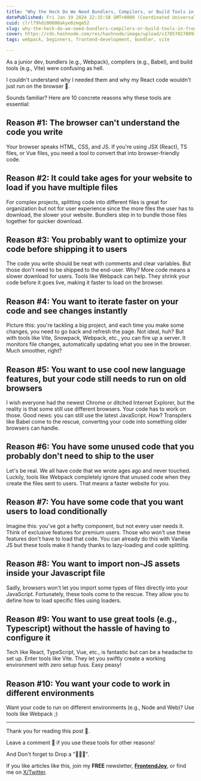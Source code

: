 ```yaml
---
title: "Why the Heck Do We Need Bundlers, Compilers, or Build Tools in Frontend Development? Unveiling 10 Reasons Why They Exist ✨"
datePublished: Fri Jan 19 2024 22:15:58 GMT+0000 (Coordinated Universal Time)
cuid: clrl79hdz00000akye0zmgm52
slug: why-the-heck-do-we-need-bundlers-compilers-or-build-tools-in-frontend-development-unveiling-10-reasons-why-they-exist
cover: https://cdn.hashnode.com/res/hashnode/image/upload/v1705702780937/41d81feb-9768-4774-904a-8a440642b06e.jpeg
tags: webpack, beginners, frontend-development, bundler, vite

---
```


As a junior dev, bundlers (e.g., Webpack), compilers (e.g., Babel), and build tools (e.g., Vite) were confusing as hell. 

I couldn't understand why I needed them and why my React code wouldn't just run on the browser 😬.

Sounds familiar? Here are 10 concrete reasons why these tools are essential:

## Reason #1: The browser can't understand the code you write

Your browser speaks HTML, CSS, and JS. If you're using JSX (React), TS files, or Vue files, you need a tool to convert that into browser-friendly code.

## Reason #2: It could take ages for your website to load if you have multiple files

For complex projects, splitting code into different files is great for organization but not for user experience since the more files the user has to download, the slower your website. Bundlers step in to bundle those files together for quicker download.

## Reason #3: You probably want to optimize your code before shipping it to users

The code you write should be neat with comments and clear variables. But those don't need to be shipped to the end-user. Why? More code means a slower download for users. Tools like Webpack can help. They shrink your code before it goes live, making it faster to load on the browser.

## Reason #4: You want to iterate faster on your code and see changes instantly

Picture this: you're tackling a big project, and each time you make some changes, you need to go back and refresh the page. Not ideal, huh? But with tools like Vite, Snowpack, Webpack, etc., you can fire up a server. It monitors file changes, automatically updating what you see in the browser. Much smoother, right?

## Reason #5: You want to use cool new language features, but your code still needs to run on old browsers

I wish everyone had the newest Chrome or ditched Internet Explorer, but the reality is that some still use different browsers. Your code has to work on those. Good news: you can still use the latest JavaScript. How? Transpilers like Babel come to the rescue, converting your code into something older browsers can handle.

## Reason #6: You have some unused code that you probably don't need to ship to the user

Let's be real. We all have code that we wrote ages ago and never touched. Luckily, tools like Webpack completely ignore that unused code when they create the files sent to users. That means a faster website for you.

## Reason #7: You have some code that you want users to load conditionally

Imagine this: you've got a hefty component, but not every user needs it. Think of exclusive features for premium users. Those who won't use these features don't have to load that code. You can already do this with Vanilla JS but these tools make it handy thanks to lazy-loading and code splitting.

## Reason #8: You want to import non-JS assets inside your Javascript file

Sadly, browsers won't let you import some types of files directly into your JavaScript. Fortunately, these tools come to the rescue. They allow you to define how to load specific files using loaders.

## Reason #9: You want to use great tools (e.g., Typescript) without the hassle of having to configure it

Tech like React, TypeScript, Vue, etc., is fantastic but can be a headache to set up. Enter tools like Vite. They let you swiftly create a working environment with zero setup fuss. Easy peasy!

## Reason #10: You want your code to work in different environments

Want your code to run on different environments (e.g., Node and Web)? Use tools like Webpack ;)

---

Thank you for reading this post 🙏.

Leave a comment 📩 if you use these tools for other reasons!

And Don't forget to Drop a "💖🦄🔥".

If you like articles like this, join my **FREE** newsletter, **[FrontendJoy](https://ndeyefatoudiop.substack.com/)**, or find me on [X/Twitter](https://twitter.com/_ndeyefatoudiop).